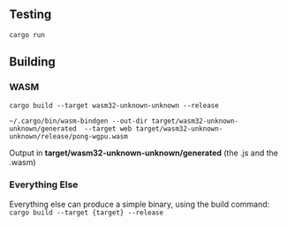## Testing
``
cargo run
``

## Building
### WASM
``
cargo build --target wasm32-unknown-unknown --release
``

``
~/.cargo/bin/wasm-bindgen --out-dir target/wasm32-unknown-unknown/generated  --target web target/wasm32-unknown-unknown/release/pong-wgpu.wasm
``

Output in **target/wasm32-unknown-unknown/generated** (the .js and the .wasm)

### Everything Else
Everything else can produce a simple binary, using the build command:
``
cargo build --target {target} --release
``
